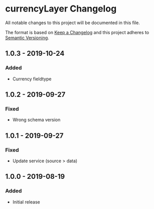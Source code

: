 # currencyLayer Changelog

All notable changes to this project will be documented in this file.

The format is based on [Keep a Changelog](http://keepachangelog.com/) and this project adheres to [Semantic Versioning](http://semver.org/).

## 1.0.3 - 2019-10-24
### Added
- Currency fieldtype

## 1.0.2 - 2019-09-27
### Fixed
- Wrong schema version

## 1.0.1 - 2019-09-27
### Fixed
- Update service (source > data)

## 1.0.0 - 2019-08-19
### Added
- Initial release
